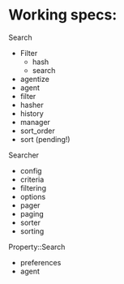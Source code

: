 Working specs:
==============

Search
  - Filter
    - hash
    - search
  - agentize
  - agent
  - filter
  - hasher
  - history
  - manager
  - sort_order
  - sort (pending!)
  
Searcher
  - config
  - criteria
  - filtering
  - options
  - pager
  - paging
  - sorter
  - sorting

Property::Search
  - preferences
  - agent
  